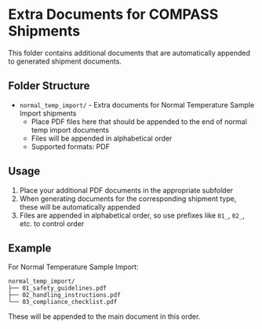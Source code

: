 # Extra Documents for COMPASS Shipments

This folder contains additional documents that are automatically appended to generated shipment documents.

## Folder Structure

- `normal_temp_import/` - Extra documents for Normal Temperature Sample Import shipments
  - Place PDF files here that should be appended to the end of normal temp import documents
  - Files will be appended in alphabetical order
  - Supported formats: PDF

## Usage

1. Place your additional PDF documents in the appropriate subfolder
2. When generating documents for the corresponding shipment type, these will be automatically appended
3. Files are appended in alphabetical order, so use prefixes like `01_`, `02_`, etc. to control order

## Example

For Normal Temperature Sample Import:
```
normal_temp_import/
├── 01_safety_guidelines.pdf
├── 02_handling_instructions.pdf
└── 03_compliance_checklist.pdf
```

These will be appended to the main document in this order.
